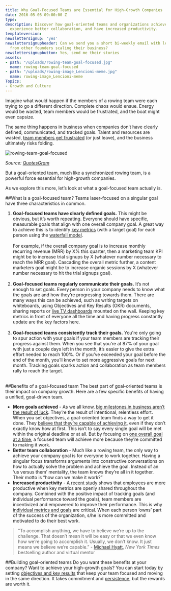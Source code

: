 ```yaml
---
title: Why Goal-Focused Teams are Essential for High-Growth Companies
date: 2016-05-05 09:00:00 Z
type: 
description: Discover how goal-oriented teams and organizations achieve more goals,
  experience better collaboration, and have increased productivity.
templateversion: 
newslettersignup: 'yes'
newslettersignupheader: Can we send you a short bi-weekly email with lessons learned
  from other founders scaling their business?
newslettersignupbutton: Yes, send me their stories
assets:
- path: "/uploads/rowing-team-goal-focused.jpg"
  name: rowing-team-goal-focused
- path: "/uploads/rowing-image_Lencioni-meme.jpg"
  name: rowing-image_Lencioni-meme
Topics:
- Growth and Culture
---
```


Imagine what would happen if the members of a rowing team were each trying to go a different direction. Complete chaos would ensue. Energy would be wasted, team members would be frustrated, and the boat might even capsize.

The same thing happens in business when companies don’t have clearly defined, communicated, and tracked goals. Talent and resources are wasted, <a href="https://www.geckoboard.com/blog/research-report-one-in-four-employees-leave-due-to-mushroom-management/" target="_blank">team members get frustrated</a> (or just leave), and the business ultimately risks folding.

![rowing-team-goal-focused](/uploads/rowing-image_Lencioni-meme.jpg)

*Source: <a href="http://quotesgram.com/crew-team-quotes/" target="_blank">QuotesGram</a>*

But a goal-oriented team, much like a synchronized rowing team, is a powerful force essential for high-growth companies.

As we explore this more, let’s look at what a goal-focused team actually is.

##What is a goal-focused team?
Teams laser-focused on a singular goal have three characteristics in common.

1. **Goal-focused teams have clearly defined goals.** This might be obvious, but it’s worth repeating. Everyone should have specific, measurable goals that align with one overall company goal. A great way to achieve this is to identify <a href="https://www.geckoboard.com/learn/what-is-a-key-performance-indicator-kpi/" target="_blank">key metrics</a> (with a target goal) for each person using the <a href="https://www.geckoboard.com/blog/kpi-waterfall-how-to-make-your-entire-company-goal-focused" target="_blank">waterfall model</a>. <br><br>For example, if the overall company goal is to increase monthly recurring revenue (MRR) by X% this quarter, then a marketing team KPI might be to increase trial signups by X (whatever number necessary to reach the MRR goal). Cascading the overall metric further, a content marketers goal might be to increase organic sessions by X (whatever number necessary to hit the trial signups goal).<br><br>
2. **Goal-focused teams regularly communicate their goals.** It’s not enough to set goals. Every person in your company needs to know what the goals are and how they’re progressing towards them. There are many ways this can be achieved, such as writing targets on whiteboards, using Objectives and Key Results (OKR) documents, sharing reports or <a href="https://www.geckoboard.com/learn/dashboard-examples/" target="_blank">live TV dashboards</a> mounted on the wall. Keeping key metrics in front of everyone all the time and having progress constantly update are the key factors here.<br><br>
3. **Goal-focused teams consistently track their goals.** You're only going to spur action with your goals if your team members are tracking their progress against them. When you see that you’re at 87% of your goal with just a couple days left in the month, it’s easier to give the extra effort needed to reach 100%. Or if you’ve exceeded your goal before the end of the month, you’ll know to set more aggressive goals for next month. Tracking goals sparks action and collaboration as team members rally to reach the target. 

<br>
##Benefits of a goal-focused team
The best part of goal-oriented teams is their impact on company growth. Here are a few specific benefits of having a unified, goal-driven team.

- **More goals achieved** - As we all know, <a href="https://www.geckoboard.com/blog/how-to-become-a-lucky-marketer" target="_blank">big milestones in business aren’t the result of luck</a>. They’re the result of intentional, relentless effort. When you set objectives, a goal-oriented team finds a way to get it done. They <a href="http://michaelhyatt.com/persistence-to-reach-your-goals.html" target="_blank">believe that they’re capable of achieving it</a>, even if they don’t exactly know how at first. This isn’t to say every single goal will be met within the original deadline or at all. But by focusing on <a href="https://www.geckoboard.com/learn/interviews/the-one-metric-that-matters/" target="_blank">one overall goal at a time</a>, a focused team will achieve more because they’re committed to making it work.
- **Better team collaboration** - Much like a rowing team, the only way to achieve your company goal is for everyone to work together. Having a singular focus transforms arguments into constructive conversations on how to actually solve the problem and achieve the goal. Instead of an ‘us versus them’ mentality, the team knows they’re all in it together. Their motto is “how can we make it work?” 
- **Increased productivity** - <a href="https://www.geckoboard.com/blog/3-signs-youre-a-mushroom-manager-and-how-to-stop/" target="_blank">A recent study</a> shows that employees are more productive when key metrics are openly shared throughout the company. Combined with the positive impact of tracking goals (and individual performance toward the goals), team members are incentivized and empowered to improve their performance. This is why <a href="https://www.geckoboard.com/blog/kpi-waterfall-how-to-make-your-entire-company-goal-focused" target="_blank">individual metrics and goals</a> are critical. When each person ‘owns’  part of the success of the organization, s/he is more committed and motivated to do their best work.
>"To accomplish anything, we have to believe we’re up to the challenge. That doesn’t mean it will be easy or that we even know how we’re going to accomplish it. Usually, we don’t know. It just means we believe we’re capable.” - <a href="http://michaelhyatt.com/" target="_blank">Michael Hyatt</a>, *New York Times* bestselling author and virtual mentor

##Building goal-oriented teams
Do you want these benefits at your company? Want to achieve your high-growth goals? You can start today by setting <a href="https://www.geckoboard.com/blog/okrs-objectives-and-key-results/" target="_blank">objectives and key results</a> that keep your team focused and moving in the same direction. It takes commitment and <a href="http://michaelhyatt.com/persistence-to-reach-your-goals.html" target="_blank">persistence</a>, but the rewards are worth it.
